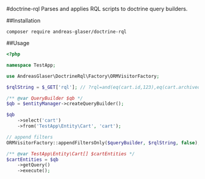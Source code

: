 #doctrine-rql
Parses and applies RQL scripts to doctrine query builders.

##Installation
```shell
composer require andreas-glaser/doctrine-rql
```

##Usage
```php
<?php

namespace TestApp;

use AndreasGlaser\DoctrineRql\Factory\ORMVisitorFactory;

$rqlString = $_GET['rql']; // ?rql=and(eq(cart.id,123),eq(cart.archived,0))

/** @var QueryBuilder $qb */
$qb = $entityManager->createQueryBuilder();

$qb
    ->select('cart')
    ->from('TestApp\Entity\Cart', 'cart');

// append filters
ORMVisitorFactory::appendFiltersOnly($queryBuilder, $rqlString, false);

/** @var TestApp\Entity\Cart[] $cartEntities */
$cartEntities = $qb
    ->getQuery()
    ->execute();
```